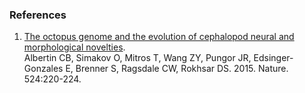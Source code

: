 ### References

1.  [The octopus genome and the evolution of cephalopod neural and
    morphological
    novelties](http://europepmc.org/abstract/MED/26268193).\
    Albertin CB, Simakov O, Mitros T, Wang ZY, Pungor JR,
    Edsinger-Gonzales E, Brenner S, Ragsdale CW, Rokhsar DS. 2015.
    Nature. 524:220-224.
